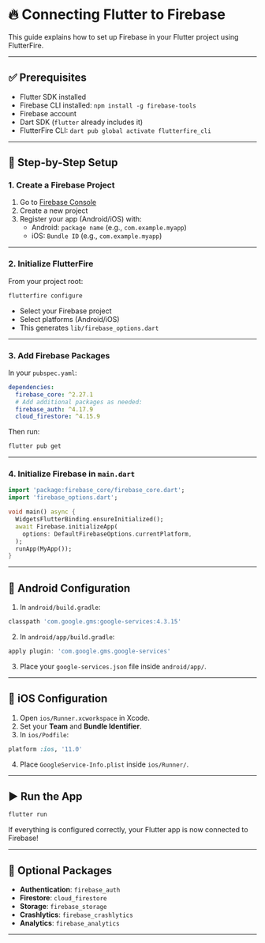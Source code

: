 # 🔥 Connecting Flutter to Firebase

This guide explains how to set up Firebase in your Flutter project using FlutterFire.

---

## ✅ Prerequisites

- Flutter SDK installed
- Firebase CLI installed: `npm install -g firebase-tools`
- Firebase account
- Dart SDK (`flutter` already includes it)
- FlutterFire CLI: `dart pub global activate flutterfire_cli`

---

## 🔧 Step-by-Step Setup

### 1. Create a Firebase Project

1. Go to [Firebase Console](https://console.firebase.google.com)
2. Create a new project
3. Register your app (Android/iOS) with:
   - Android: `package name` (e.g., `com.example.myapp`)
   - iOS: `Bundle ID` (e.g., `com.example.myapp`)

---

### 2. Initialize FlutterFire

From your project root:

```bash
flutterfire configure
```

- Select your Firebase project
- Select platforms (Android/iOS)
- This generates `lib/firebase_options.dart`

---

### 3. Add Firebase Packages

In your `pubspec.yaml`:

```yaml
dependencies:
  firebase_core: ^2.27.1
  # Add additional packages as needed:
  firebase_auth: ^4.17.9
  cloud_firestore: ^4.15.9
```

Then run:

```bash
flutter pub get
```

---

### 4. Initialize Firebase in `main.dart`

```dart
import 'package:firebase_core/firebase_core.dart';
import 'firebase_options.dart';

void main() async {
  WidgetsFlutterBinding.ensureInitialized();
  await Firebase.initializeApp(
    options: DefaultFirebaseOptions.currentPlatform,
  );
  runApp(MyApp());
}
```

---

## 📱 Android Configuration

1. In `android/build.gradle`:

```gradle
classpath 'com.google.gms:google-services:4.3.15'
```

2. In `android/app/build.gradle`:

```gradle
apply plugin: 'com.google.gms.google-services'
```

3. Place your `google-services.json` file inside `android/app/`.

---

## 🍎 iOS Configuration

1. Open `ios/Runner.xcworkspace` in Xcode.
2. Set your **Team** and **Bundle Identifier**.
3. In `ios/Podfile`:

```ruby
platform :ios, '11.0'
```

4. Place `GoogleService-Info.plist` inside `ios/Runner/`.

---

## ▶️ Run the App

```bash
flutter run
```

If everything is configured correctly, your Flutter app is now connected to Firebase!

---

## 🔌 Optional Packages

- **Authentication**: `firebase_auth`
- **Firestore**: `cloud_firestore`
- **Storage**: `firebase_storage`
- **Crashlytics**: `firebase_crashlytics`
- **Analytics**: `firebase_analytics`

---
